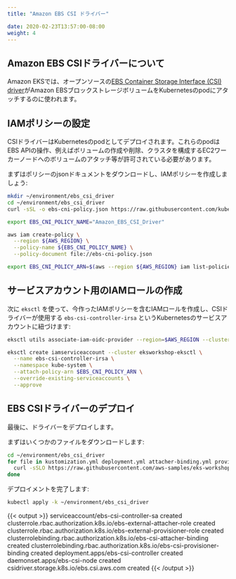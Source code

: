 ```yaml
---
title: "Amazon EBS CSI ドライバー"

date: 2020-02-23T13:57:00-08:00
weight: 4
---
```


<!--
## About the Amazon EBS CSI Driver
-->
## Amazon EBS CSIドライバーについて

<!--
On Amazon EKS, the open-source [EBS Container Storage Interface (CSI)
driver](https://github.com/kubernetes-sigs/aws-ebs-csi-driver) is used to manage
the attachment of Amazon EBS block storage volumes to Kubernetes Pods.
--->
Amazon EKSでは、オープンソースの[EBS Container Storage Interface (CSI)
driver](https://github.com/kubernetes-sigs/aws-ebs-csi-driver)がAmazon EBSブロックストレージボリュームをKubernetesのpodにアタッチするのに使われます。

<!--
## Configure IAM Policy
-->
## IAMポリシーの設定

<!--
The CSI driver is deployed as set of Kubernetes Pods. These Pods must have
permission to perform EBS API operations, such as creating and deleting volumes,
and attaching volumes to the EC2 worker nodes that comprise the cluster.
-->
CSIドライバーはKubernetesのpodとしてデプロイされます。これらのpodはEBS APIの操作、例えばボリュームの作成や削除、クラスタを構成するEC2ワーカーノードへのボリュームのアタッチ等が許可されている必要があります。

<!--
First, let's download the policy JSON document, and create an IAM Policy from it:
-->
まずはポリシーのjsonドキュメントをダウンロードし、IAMポリシーを作成しましょう:

```sh
mkdir ~/environment/ebs_csi_driver
cd ~/environment/ebs_csi_driver
curl -sSL -o ebs-cni-policy.json https://raw.githubusercontent.com/kubernetes-sigs/aws-ebs-csi-driver/v0.4.0/docs/example-iam-policy.json

export EBS_CNI_POLICY_NAME="Amazon_EBS_CSI_Driver"

aws iam create-policy \
  --region ${AWS_REGION} \
  --policy-name ${EBS_CNI_POLICY_NAME} \
  --policy-document file://ebs-cni-policy.json

export EBS_CNI_POLICY_ARN=$(aws --region ${AWS_REGION} iam list-policies --query 'Policies[?PolicyName==`'$EBS_CNI_POLICY_NAME'`].Arn' --output text)
```

<!--
## Configure IAM Role for Service Account
-->
## サービスアカウント用のIAMロールの作成

<!--
Next, we'll ask `eksctl` to create an IAM Role that contains the IAM Policy we
created, and associate it with a Kubernetes Service Account called
`ebs-csi-controller-irsa` that will be used by the CSI Driver:
-->
次に `eksctl` を使って、今作ったIAMポリシーを含むIAMロールを作成し、CSIドライバーが使用する `ebs-csi-controller-irsa` 
というKubernetesのサービスアカウントに紐づけます:

```sh
eksctl utils associate-iam-oidc-provider --region=$AWS_REGION --cluster=eksworkshop-eksctl --approve

eksctl create iamserviceaccount --cluster eksworkshop-eksctl \
  --name ebs-csi-controller-irsa \
  --namespace kube-system \
  --attach-policy-arn $EBS_CNI_POLICY_ARN \
  --override-existing-serviceaccounts \
  --approve
```

<!--
## Deploy EBS CSI Driver
-->
## EBS CSIドライバーのデプロイ

<!--
Finally, we can deploy the driver.
-->
最後に、ドライバーをデプロイします。

<!--
First, we'll need to download a few files.  Run:
-->
まずはいくつかのファイルをダウンロードします:

```sh
cd ~/environment/ebs_csi_driver
for file in kustomization.yml deployment.yml attacher-binding.yml provisioner-binding.yml; do
  curl -sSLO https://raw.githubusercontent.com/aws-samples/eks-workshop/main/content/beginner/170_statefulset/ebs_csi_driver.files/$file
done
```

<!--
To complete the deployment:
-->
デプロイメントを完了します:

```sh
kubectl apply -k ~/environment/ebs_csi_driver
```

{{< output >}}
serviceaccount/ebs-csi-controller-sa created
clusterrole.rbac.authorization.k8s.io/ebs-external-attacher-role created
clusterrole.rbac.authorization.k8s.io/ebs-external-provisioner-role created
clusterrolebinding.rbac.authorization.k8s.io/ebs-csi-attacher-binding created
clusterrolebinding.rbac.authorization.k8s.io/ebs-csi-provisioner-binding created
deployment.apps/ebs-csi-controller created
daemonset.apps/ebs-csi-node created
csidriver.storage.k8s.io/ebs.csi.aws.com created
{{< /output >}}
